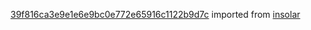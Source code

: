 [39f816ca3e9e1e6e9bc0e772e65916c1122b9d7c](https://github.com/insolar/insolar/commit/39f816ca3e9e1e6e9bc0e772e65916c1122b9d7c) imported from [insolar](https://github.com/insolar/insolar)
